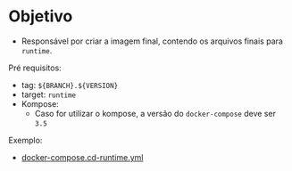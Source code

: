 # Objetivo

* Responsável por criar a imagem final, contendo os arquivos finais para `runtime`.

Pré requisitos:
- tag: `${BRANCH}.${VERSION}`
- target: `runtime`
- Kompose:
  - Caso for utilizar o kompose, a versão do `docker-compose` deve ser `3.5`

Exemplo:
- [docker-compose.cd-runtime.yml](../docker-compose.cd-runtime.yml)

